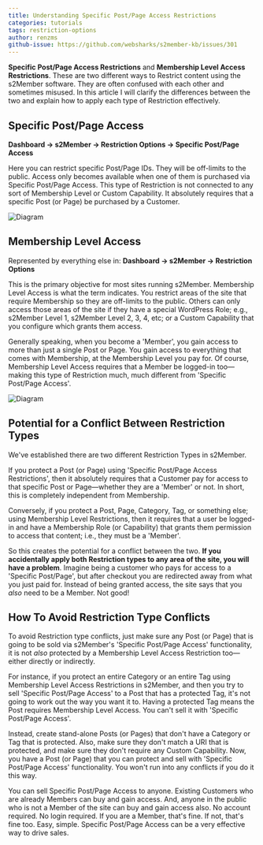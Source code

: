 ```yaml
---
title: Understanding Specific Post/Page Access Restrictions
categories: tutorials
tags: restriction-options
author: renzms
github-issue: https://github.com/websharks/s2member-kb/issues/301
---
```


**Specific Post/Page Access Restrictions** and **Membership Level Access Restrictions**. These are two different ways to Restrict content using the s2Member software. They are often confused with each other and sometimes misused. In this article I will clarify the differences between the two and explain how to apply each type of Restriction effectively.

## Specific Post/Page Access

**Dashboard → s2Member → Restriction Options → Specific Post/Page Access**

Here you can restrict specific Post/Page IDs. They will be off-limits to the public. Access only becomes available when one of them is purchased via Specific Post/Page Access. This type of Restriction is not connected to any sort of Membership Level or Custom Capability. It absolutely requires that a specific Post (or Page) be purchased by a Customer.

![Diagram](https://cloud.githubusercontent.com/assets/13220018/17164049/1d6e66a8-53f7-11e6-8f21-f8732b3c23c3.png)

## Membership Level Access

Represented by everything else in: **Dashboard → s2Member → Restriction Options**

This is the primary objective for most sites running s2Member. Membership Level Access is what the term indicates. You restrict areas of the site that require Membership so they are off-limits to the public. Others can only access those areas of the site if they have a special WordPress Role; e.g., s2Member Level 1, s2Member Level 2, 3, 4, etc; or a Custom Capability that you configure which grants them access.

Generally speaking, when you become a 'Member', you gain access to more than just a single Post or Page. You gain access to everything that comes with Membership, at the Membership Level you pay for. Of course, Membership Level Access requires that a Member be logged-in too—making this type of Restriction much, much different from 'Specific Post/Page Access'.

![Diagram](https://cloud.githubusercontent.com/assets/13220018/17164053/2071997e-53f7-11e6-8a7f-88c6a7c989d8.png)

## Potential for a Conflict Between Restriction Types

We've established there are two different Restriction Types in s2Member.

If you protect a Post (or Page) using 'Specific Post/Page Access Restrictions', then it absolutely requires that a Customer pay for access to that specific Post or Page—whether they are a 'Member' or not. In short, this is completely independent from Membership.

Conversely, if you protect a Post, Page, Category, Tag, or something else; using Membership Level Restrictions, then it requires that a user be logged-in and have a Membership Role (or Capability) that grants them permission to access that content; i.e., they must be a 'Member'.

So this creates the potential for a conflict between the two. **If you accidentally apply both Restriction types to any area of the site, you will have a problem**. Imagine being a customer who pays for access to a 'Specific Post/Page', but after checkout you are redirected away from what you just paid for. Instead of being granted access, the site says that you _also_ need to be a Member. Not good!

## How To Avoid Restriction Type Conflicts

To avoid Restriction type conflicts, just make sure any Post (or Page) that is going to be sold via s2Member's 'Specific Post/Page Access' functionality, it is not _also_ protected by a Membership Level Access Restriction too—either directly or indirectly.

For instance, if you protect an entire Category or an entire Tag using Membership Level Access Restrictions in s2Member, and then you try to sell 'Specific Post/Page Access' to a Post that has a protected Tag, it's not going to work out the way you want it to. Having a protected Tag means the Post requires Membership Level Access. You can't sell it with 'Specific Post/Page Access'.

Instead, create stand-alone Posts (or Pages) that don't have a Category or Tag that is protected. Also, make sure they don't match a URI that is protected, and make sure they don't require any Custom Capability. Now, you have a Post (or Page) that you can protect and sell with 'Specific Post/Page Access' functionality. You won't run into any conflicts if you do it this way.

You can sell Specific Post/Page Access to anyone. Existing Customers who are already Members can buy and gain access. And, anyone in the public who is not a Member of the site can buy and gain access also. No account required. No login required. If you are a Member, that's fine. If not, that's fine too. Easy, simple. Specific Post/Page Access can be a very effective way to drive sales.